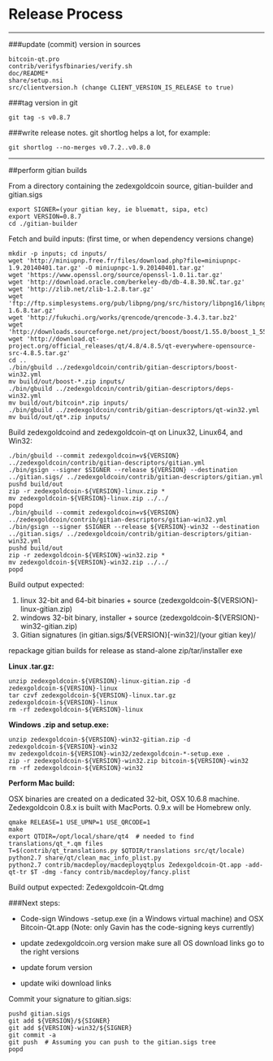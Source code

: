 Release Process
====================

* * *

###update (commit) version in sources


	bitcoin-qt.pro
	contrib/verifysfbinaries/verify.sh
	doc/README*
	share/setup.nsi
	src/clientversion.h (change CLIENT_VERSION_IS_RELEASE to true)

###tag version in git

	git tag -s v0.8.7

###write release notes. git shortlog helps a lot, for example:

	git shortlog --no-merges v0.7.2..v0.8.0

* * *

##perform gitian builds

 From a directory containing the zedexgoldcoin source, gitian-builder and gitian.sigs
  
	export SIGNER=(your gitian key, ie bluematt, sipa, etc)
	export VERSION=0.8.7
	cd ./gitian-builder

 Fetch and build inputs: (first time, or when dependency versions change)

	mkdir -p inputs; cd inputs/
	wget 'http://miniupnp.free.fr/files/download.php?file=miniupnpc-1.9.20140401.tar.gz' -O miniupnpc-1.9.20140401.tar.gz'
	wget 'https://www.openssl.org/source/openssl-1.0.1i.tar.gz'
	wget 'http://download.oracle.com/berkeley-db/db-4.8.30.NC.tar.gz'
	wget 'http://zlib.net/zlib-1.2.8.tar.gz'
	wget 'ftp://ftp.simplesystems.org/pub/libpng/png/src/history/libpng16/libpng-1.6.8.tar.gz'
	wget 'http://fukuchi.org/works/qrencode/qrencode-3.4.3.tar.bz2'
	wget 'http://downloads.sourceforge.net/project/boost/boost/1.55.0/boost_1_55_0.tar.bz2'
	wget 'http://download.qt-project.org/official_releases/qt/4.8/4.8.5/qt-everywhere-opensource-src-4.8.5.tar.gz'
	cd ..
	./bin/gbuild ../zedexgoldcoin/contrib/gitian-descriptors/boost-win32.yml
	mv build/out/boost-*.zip inputs/
	./bin/gbuild ../zedexgoldcoin/contrib/gitian-descriptors/deps-win32.yml
	mv build/out/bitcoin*.zip inputs/
	./bin/gbuild ../zedexgoldcoin/contrib/gitian-descriptors/qt-win32.yml
	mv build/out/qt*.zip inputs/

 Build zedexgoldcoind and zedexgoldcoin-qt on Linux32, Linux64, and Win32:
  
	./bin/gbuild --commit zedexgoldcoin=v${VERSION} ../zedexgoldcoin/contrib/gitian-descriptors/gitian.yml
	./bin/gsign --signer $SIGNER --release ${VERSION} --destination ../gitian.sigs/ ../zedexgoldcoin/contrib/gitian-descriptors/gitian.yml
	pushd build/out
	zip -r zedexgoldcoin-${VERSION}-linux.zip *
	mv zedexgoldcoin-${VERSION}-linux.zip ../../
	popd
	./bin/gbuild --commit zedexgoldcoin=v${VERSION} ../zedexgoldcoin/contrib/gitian-descriptors/gitian-win32.yml
	./bin/gsign --signer $SIGNER --release ${VERSION}-win32 --destination ../gitian.sigs/ ../zedexgoldcoin/contrib/gitian-descriptors/gitian-win32.yml
	pushd build/out
	zip -r zedexgoldcoin-${VERSION}-win32.zip *
	mv zedexgoldcoin-${VERSION}-win32.zip ../../
	popd

  Build output expected:

  1. linux 32-bit and 64-bit binaries + source (zedexgoldcoin-${VERSION}-linux-gitian.zip)
  2. windows 32-bit binary, installer + source (zedexgoldcoin-${VERSION}-win32-gitian.zip)
  3. Gitian signatures (in gitian.sigs/${VERSION}[-win32]/(your gitian key)/

repackage gitian builds for release as stand-alone zip/tar/installer exe

**Linux .tar.gz:**

	unzip zedexgoldcoin-${VERSION}-linux-gitian.zip -d zedexgoldcoin-${VERSION}-linux
	tar czvf zedexgoldcoin-${VERSION}-linux.tar.gz zedexgoldcoin-${VERSION}-linux
	rm -rf zedexgoldcoin-${VERSION}-linux

**Windows .zip and setup.exe:**

	unzip zedexgoldcoin-${VERSION}-win32-gitian.zip -d zedexgoldcoin-${VERSION}-win32
	mv zedexgoldcoin-${VERSION}-win32/zedexgoldcoin-*-setup.exe .
	zip -r zedexgoldcoin-${VERSION}-win32.zip bitcoin-${VERSION}-win32
	rm -rf zedexgoldcoin-${VERSION}-win32

**Perform Mac build:**

  OSX binaries are created on a dedicated 32-bit, OSX 10.6.8 machine.
  Zedexgoldcoin 0.8.x is built with MacPorts.  0.9.x will be Homebrew only.

	qmake RELEASE=1 USE_UPNP=1 USE_QRCODE=1
	make
	export QTDIR=/opt/local/share/qt4  # needed to find translations/qt_*.qm files
	T=$(contrib/qt_translations.py $QTDIR/translations src/qt/locale)
	python2.7 share/qt/clean_mac_info_plist.py
	python2.7 contrib/macdeploy/macdeployqtplus Zedexgoldcoin-Qt.app -add-qt-tr $T -dmg -fancy contrib/macdeploy/fancy.plist

 Build output expected: Zedexgoldcoin-Qt.dmg

###Next steps:

* Code-sign Windows -setup.exe (in a Windows virtual machine) and
  OSX Bitcoin-Qt.app (Note: only Gavin has the code-signing keys currently)

* update zedexgoldcoin.org version
  make sure all OS download links go to the right versions

* update forum version

* update wiki download links

Commit your signature to gitian.sigs:

	pushd gitian.sigs
	git add ${VERSION}/${SIGNER}
	git add ${VERSION}-win32/${SIGNER}
	git commit -a
	git push  # Assuming you can push to the gitian.sigs tree
	popd

